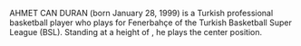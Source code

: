 AHMET CAN DURAN (born January 28, 1999) is a Turkish professional basketball player who plays for Fenerbahçe of the Turkish Basketball Super League (BSL). Standing at a height of , he plays the center position.

